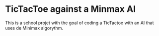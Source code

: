 # TicTacToe against a Minmax AI<br/>

This is a school projet with the goal of coding a TicTactoe with an AI that uses de Minimax algorythm.
